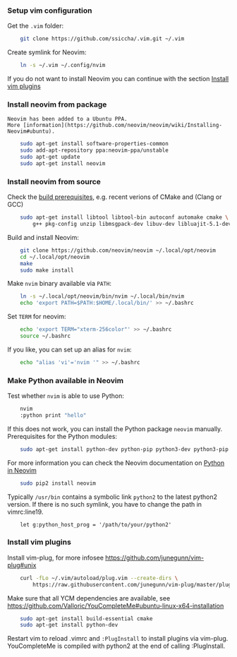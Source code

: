 ### Setup vim configuration
Get the `.vim` folder:
```sh
    git clone https://github.com/ssiccha/.vim.git ~/.vim
```

Create symlink for Neovim:
```sh
    ln -s ~/.vim ~/.config/nvim
```

If you do not want to install Neovim you can continue with the section [Install vim plugins](https://github.com/ssiccha/.vim#install-vim-plugins)

### Install neovim from package
    Neovim has been added to a Ubuntu PPA.
    More [information](https://github.com/neovim/neovim/wiki/Installing-Neovim#ubuntu).
```sh
    sudo apt-get install software-properties-common
    sudo add-apt-repository ppa:neovim-ppa/unstable
    sudo apt-get update
    sudo apt-get install neovim
```

### Install neovim from source
Check the [build prerequisites](https://github.com/neovim/neovim/wiki/Building-Neovim#build-prerequisites),
e.g. recent verions of CMake and (Clang or GCC)
```sh
    sudo apt-get install libtool libtool-bin autoconf automake cmake \
        g++ pkg-config unzip libmsgpack-dev libuv-dev libluajit-5.1-dev
```

Build and install Neovim:
```sh
    git clone https://github.com/neovim/neovim ~/.local/opt/neovim
    cd ~/.local/opt/neovim
    make
    sudo make install
```

Make `nvim` binary available via `PATH`:
```sh
    ln -s ~/.local/opt/neovim/bin/nvim ~/.local/bin/nvim
    echo 'export PATH=$PATH:$HOME/.local/bin/' >> ~/.bashrc
```
Set `TERM` for neovim:
```sh
    echo 'export TERM="xterm-256color"' >> ~/.bashrc
    source ~/.bashrc
```
If you like, you can set up an alias for `nvim`:
```sh
    echo "alias 'vi'='nvim '" >> ~/.bashrc
```

### Make Python available in Neovim
Test whether `nvim` is able to use Python:
```sh
    nvim
    :python print "hello"
```

If this does not work, you can install the Python package `neovim` manually.
Prerequisites for the Python modules:
```sh
    sudo apt-get install python-dev python-pip python3-dev python3-pip
```

For more information you can check the Neovim documentation on
[Python in Neovim](https://neovim.io/doc/user/nvim_python.html)
```sh
    sudo pip2 install neovim
```

Typically `/usr/bin` contains a symbolic link `python2` to the latest python2 version.
If there is no such symlink, you have to change the path in vimrc:line19.
```vim
    let g:python_host_prog = '/path/to/your/python2'
```


### Install vim plugins
Install vim-plug, for more infosee https://github.com/junegunn/vim-plug#unix
```sh
    curl -fLo ~/.vim/autoload/plug.vim --create-dirs \
        https://raw.githubusercontent.com/junegunn/vim-plug/master/plug.vim
```

Make sure that all YCM dependencies are available,
  see https://github.com/Valloric/YouCompleteMe#ubuntu-linux-x64-installation
```sh
    sudo apt-get install build-essential cmake
    sudo apt-get install python-dev
```

Restart vim to reload .vimrc and `:PlugInstall` to install plugins via vim-plug.
YouCompleteMe is compiled with python2 at the end of calling :PlugInstall.

